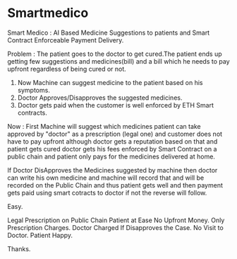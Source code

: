 # Smartmedico
Smart Medico : AI Based Medicine Suggestions to patients and Smart Contract Enforceable Payment Delivery.

Problem : The patient goes to the doctor to get cured.The patient ends up getting few suggestions and medicines(bill) and a bill which he needs to pay upfront regardless of being cured or not.

1. Now Machine can suggest medicine to the patient based on his symptoms.
2. Doctor Approves/Disapproves the suggested medicines.
3. Doctor gets paid when the customer is well enforced by ETH Smart contracts.

Now : First Machine will suggest which medicines patient can take approved by "doctor" as a prescription (legal one) and customer does not have to pay upfront although doctor gets a reputation based on that and patient gets cured doctor gets his fees enforced by Smart Contract on a public chain and patient only pays for the medicines delivered at home.

If Doctor DisApproves the Medicines suggested by machine then doctor can write his own medicine and machine will record that and will be recorded on the Public Chain and thus patient gets well and then payment gets paid using smart cotracts to doctor if not the reverse will follow.

Easy.

Legal Prescription on Public Chain
Patient at Ease No Upfront Money.
Only Prescription Charges.
Doctor Charged If Disapproves the Case.
No Visit to Doctor.
Patient Happy.

Thanks.


